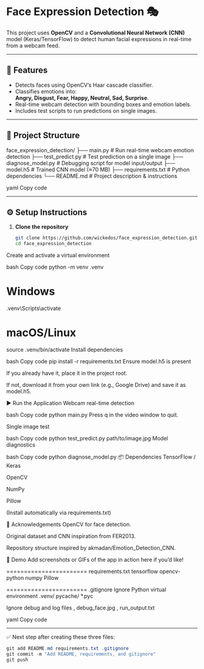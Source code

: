 # Face Expression Detection 🎭

This project uses **OpenCV** and a **Convolutional Neural Network (CNN)** model (Keras/TensorFlow) to detect human facial expressions in real-time from a webcam feed.

---

## 🚀 Features
- Detects faces using OpenCV’s Haar cascade classifier.
- Classifies emotions into:  
  **Angry, Disgust, Fear, Happy, Neutral, Sad, Surprise**.
- Real-time webcam detection with bounding boxes and emotion labels.
- Includes test scripts to run predictions on single images.

---

## 📂 Project Structure
face_expression_detection/
├── main.py # Run real-time webcam emotion detection
├── test_predict.py # Test prediction on a single image
├── diagnose_model.py # Debugging script for model input/output
├── model.h5 # Trained CNN model (≈70 MB)
├── requirements.txt # Python dependencies
└── README.md # Project description & instructions

yaml
Copy code

---

## ⚙️ Setup Instructions

1. **Clone the repository**
   ```bash
   git clone https://github.com/wickedos/face_expression_detection.git
   cd face_expression_detection
Create and activate a virtual environment

bash
Copy code
python -m venv .venv
# Windows
.venv\Scripts\activate
# macOS/Linux
source .venv/bin/activate
Install dependencies

bash
Copy code
pip install -r requirements.txt
Ensure model.h5 is present

If you already have it, place it in the project root.

If not, download it from your own link (e.g., Google Drive) and save it as model.h5.

▶️ Run the Application
Webcam real-time detection

bash
Copy code
python main.py
Press q in the video window to quit.

Single image test

bash
Copy code
python test_predict.py path/to/image.jpg
Model diagnostics

bash
Copy code
python diagnose_model.py
📦 Dependencies
TensorFlow / Keras

OpenCV

NumPy

Pillow

(Install automatically via requirements.txt)

🙌 Acknowledgements
OpenCV for face detection.

Original dataset and CNN inspiration from FER2013.

Repository structure inspired by akmadan/Emotion_Detection_CNN.

📸 Demo
Add screenshots or GIFs of the app in action here if you’d like!

=======================
requirements.txt
tensorflow
opencv-python
numpy
Pillow

=======================
.gitignore
Ignore Python virtual environment
.venv/
pycache/
*.pyc

Ignore debug and log files
, debug_face.jpg
, run_output.txt

yaml
Copy code

---

✅ Next step after creating these three files:

```powershell
git add README.md requirements.txt .gitignore
git commit -m "Add README, requirements, and gitignore"
git push

